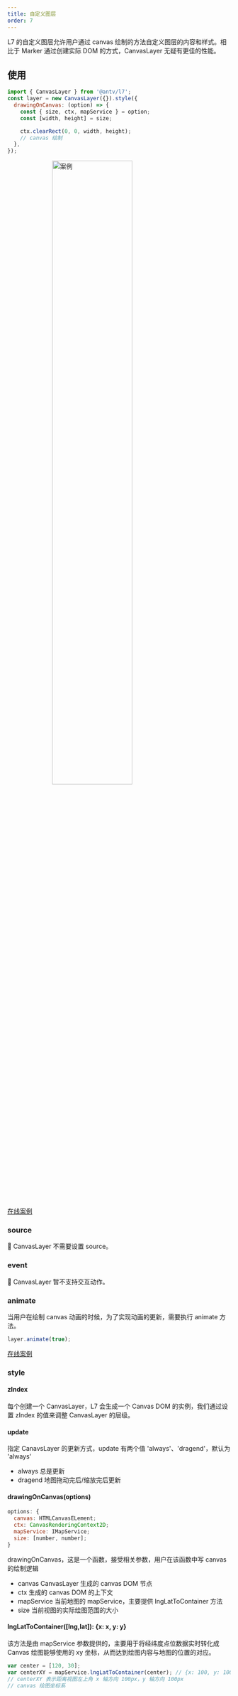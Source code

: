 ```yaml
---
title: 自定义图层
order: 7
---
```


L7 的自定义图层允许用户通过 canvas 绘制的方法自定义图层的内容和样式。相比于 Marker 通过创建实际 DOM 的方式，CanvasLayer 无疑有更佳的性能。

## 使用

```jsx
import { CanvasLayer } from '@antv/l7';
const layer = new CanvasLayer({}).style({
  drawingOnCanvas: (option) => {
    const { size, ctx, mapService } = option;
    const [width, height] = size;

    ctx.clearRect(0, 0, width, height);
    // canvas 绘制
  },
});
```

<img width="60%" style="display: block;margin: 0 auto;" alt="案例" src='https://gw.alipayobjects.com/mdn/rms_816329/afts/img/A*hUmNQJ1sAb8AAAAAAAAAAAAAARQnAQ'/>

[在线案例](../../examples/point/chart#custom)

### source

🌟 CanvasLayer 不需要设置 source。

### event

🌟 CanvasLayer 暂不支持交互动作。

### animate

当用户在绘制 canvas 动画的时候，为了实现动画的更新，需要执行 animate 方法。

```javascript
layer.animate(true);
```

[在线案例](../../examples/point/chart#custom)

### style

#### zIndex

每个创建一个 CanvasLayer，L7 会生成一个 Canvas DOM 的实例，我们通过设置 zIndex 的值来调整 CanvasLayer 的层级。

#### update

指定 CanavsLayer 的更新方式，update 有两个值 'always'、'dragend'，默认为 'always'

- always 总是更新
- dragend 地图拖动完后/缩放完后更新

#### drawingOnCanvas(options)

```javascript
options: {
  canvas: HTMLCanvasELement;
  ctx: CanvasRenderingContext2D;
  mapService: IMapService;
  size: [number, number];
}
```

drawingOnCanvas，这是一个函数，接受相关参数，用户在该函数中写 canvas 的绘制逻辑

- canvas CanvasLayer 生成的 canvas DOM 节点
- ctx 生成的 canvas DOM 的上下文
- mapService 当前地图的 mapService，主要提供 lngLatToContainer 方法
- size 当前视图的实际绘图范围的大小

#### lngLatToContainer([lng,lat]): {x: x, y: y}

该方法是由 mapService 参数提供的，主要用于将经纬度点位数据实时转化成 Canvas 绘图能够使用的 xy 坐标，从而达到绘图内容与地图的位置的对应。

```javascript
var center = [120, 30];
var centerXY = mapService.lngLatToContainer(center); // {x: 100, y: 100}
// centerXY 表示距离视图左上角 x 轴方向 100px，y 轴方向 100px
// canvas 绘图坐标系
```
